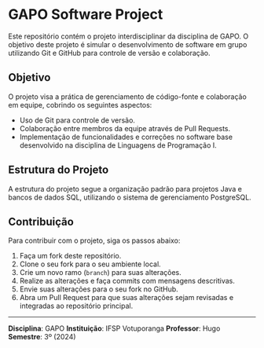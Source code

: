 # GAPO Software Project

Este repositório contém o projeto interdisciplinar da disciplina de GAPO. O objetivo deste projeto é simular o desenvolvimento de software em grupo utilizando Git e GitHub para controle de versão e colaboração.

## Objetivo

O projeto visa a prática de gerenciamento de código-fonte e colaboração em equipe, cobrindo os seguintes aspectos:
- Uso de Git para controle de versão.
- Colaboração entre membros da equipe através de Pull Requests.
- Implementação de funcionalidades e correções no software base desenvolvido na disciplina de Linguagens de Programação I.

## Estrutura do Projeto

A estrutura do projeto segue a organização padrão para projetos Java e bancos de dados SQL, utilizando o sistema de gerenciamento PostgreSQL.

## Contribuição

Para contribuir com o projeto, siga os passos abaixo:
1. Faça um fork deste repositório.
2. Clone o seu fork para o seu ambiente local.
3. Crie um novo ramo (`branch`) para suas alterações.
4. Realize as alterações e faça commits com mensagens descritivas.
5. Envie suas alterações para o seu fork no GitHub.
6. Abra um Pull Request para que suas alterações sejam revisadas e integradas ao repositório principal.

---

**Disciplina**: GAPO
**Instituição**: IFSP Votuporanga 
**Professor**: Hugo
**Semestre**: 3º (2024)
